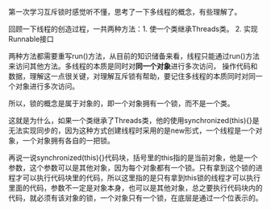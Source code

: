 第一次学习互斥锁时感觉听不懂，思考了一下多线程的概念，有些理解了。

回顾一下线程的创造过程，一共两种方法：1. 使一个类继承Threads类。 2. 实现Runnable接口

两种方法都需要重写run()方法，从目前的知识储备来看，线程只能通过run()方法来访问其他方法。多线程的本质是同时对**同一个对象**进行多次访问，
操作代码和数据，理解这一点很关键，对理解互斥锁有帮助，要记住多线程的本质同时对同一个对象进行多次访问。

所以，锁的概念是属于对象的，即一个对象拥有一个锁，而不是一个类。

这就是为什么，如果一个类继承了Threads类，他的使用synchronized(this){}是无法实现同步的，因为这种方式创建线程时采用的是new形式，一个线程是一个对象，一个对象拥有各自的一把锁。

再说一说synchronized(this){}代码块，括号里的this指的是当前对象，他是一个参数，这个参数可以是其他对象，因为每个对象都有一个锁。只有拿到这个锁的进程才可以执行代码块里的代码，所以这里指的是只有拿到this锁的线程才可以执行里面的代码，参数不一定是对象本身，也可以是其他对象，总之要执行代码块内的代码，就必须有该对象的锁，一个对象只有一个锁，在底层是通过一个位表示的。
